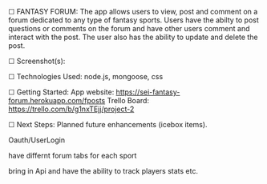 ☐ FANTASY FORUM: 
The app allows users to view, post and comment on a forum dedicated to any type of fantasy sports. Users have the abilty to post questions or comments on the forum and have other users comment and interact with the post. The user also has the ability to update and delete the post.

☐ Screenshot(s):  

☐ Technologies Used: node.js, mongoose, css

☐ Getting Started: 
App website: https://sei-fantasy-forum.herokuapp.com/fposts
Trello Board: https://trello.com/b/g1nxTEjj/project-2


☐ Next Steps: Planned future enhancements (icebox items).

Oauth/UserLogin

have differnt forum tabs for each sport

bring in Api and have the ability to track players stats etc.